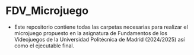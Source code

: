 # FDV_Microjuego
- Este repositorio contiene todas las carpetas necesarias para realizar el microjuego propuesto en la asignatura de Fundamentos de los Videojuegos de la Universidad Politécnica de Madrid (2024/2025) así como el ejecutable final.
